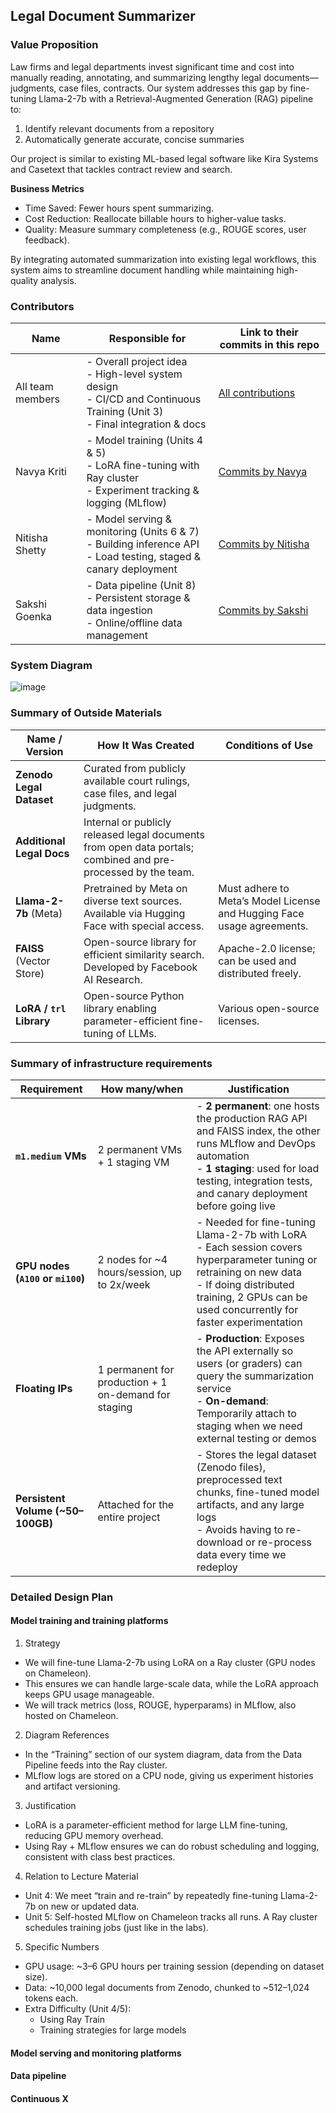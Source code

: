 ## Legal Document Summarizer

<!-- 
Discuss: Value proposition: Your will propose a machine learning system that can be 
used in an existing business or service. (You should not propose a system in which 
a new business or service would be developed around the machine learning system.) 
Describe the value proposition for the machine learning system. What’s the (non-ML) 
status quo used in the business or service? What business metric are you going to be 
judged on? (Note that the “service” does not have to be for general users; you can 
propose a system for a science problem, for example.)
-->

### Value Proposition

Law firms and legal departments invest significant time and cost into manually reading, annotating, and summarizing lengthy legal documents—judgments, case files, contracts. Our system addresses this gap by fine-tuning Llama-2-7b with a Retrieval-Augmented Generation (RAG) pipeline to:

1. Identify relevant documents from a repository
2. Automatically generate accurate, concise summaries

Our project is similar to existing ML-based legal software like Kira Systems and Casetext that tackles contract review and search.

**Business Metrics**
* Time Saved: Fewer hours spent summarizing.
* Cost Reduction: Reallocate billable hours to higher-value tasks.
* Quality: Measure summary completeness (e.g., ROUGE scores, user feedback).
  
By integrating automated summarization into existing legal workflows, this system aims to streamline document handling while maintaining high-quality analysis.


### Contributors

<!-- Table of contributors and their roles. 
First row: define responsibilities that are shared by the team. 
Then, each row after that is: name of contributor, their role, and in the third column, 
you will link to their contributions in this repo (or multiple repos if you split your code). -->

| Name              | Responsible for                                                                                                              | Link to their commits in this repo                                                        |
|-------------------|------------------------------------------------------------------------------------------------------------------------------|--------------------------------------------------------------------------------------------|
| All team members  | - Overall project idea<br>- High-level system design<br>- CI/CD and Continuous Training (Unit 3) <br>- Final integration & docs | [All contributions](https://github.com/shettynitis/LLM_LegalDocSummarization/edit/main/README.md)                         |
| Navya Kriti     | - Model training (Units 4 & 5)<br>- LoRA fine-tuning with Ray cluster<br>- Experiment tracking & logging (MLflow)            | [Commits by Navya](https://github.com/shettynitis/LLM_LegalDocSummarization/edit/main/README.md)   |
| Nitisha Shetty    | - Model serving & monitoring (Units 6 & 7)<br>- Building inference API<br>- Load testing, staged & canary deployment         | [Commits by Nitisha](https://github.com/shettynitis/LLM_LegalDocSummarization/edit/main/README.md) |
| Sakshi Goenka       | - Data pipeline (Unit 8)<br>- Persistent storage & data ingestion<br>- Online/offline data management                        | [Commits by Sakshi](https://github.com/shettynitis/LLM_LegalDocSummarization/edit/main/README.md)     |


### System Diagram

<!-- Overall digram of system. Doesn't need polish, does need to show all the pieces. 
Must include: all the hardware, all the containers/software platforms, all the models, 
all the data. -->
![image](https://github.com/user-attachments/assets/0f673b10-9849-4c06-9273-4a2115a3389d)

### Summary of Outside Materials

<!-- In a table, a row for each dataset, foundation model. 
Name of data/model, conditions under which it was created (ideally with links/references), 
conditions under which it may be used. -->

| Name / Version                | How It Was Created                                                                                                  | Conditions of Use                                                               |
|-------------------------------|----------------------------------------------------------------------------------------------------------------------|----------------------------------------------------------------------------------|
| **Zenodo Legal Dataset**      | Curated from publicly available court rulings, case files, and legal judgments. | |
| **Additional Legal Docs**     | Internal or publicly released legal documents from open data portals; combined and pre-processed by the team.       |  |
| **Llama-2-7b** (Meta)        | Pretrained by Meta on diverse text sources. Available via Hugging Face with special access.                          | Must adhere to Meta’s Model License and Hugging Face usage agreements.           |
| **FAISS** (Vector Store)      | Open-source library for efficient similarity search. Developed by Facebook AI Research.                             | Apache-2.0 license; can be used and distributed freely.                          |
| **LoRA / `trl` Library**      | Open-source Python library enabling parameter-efficient fine-tuning of LLMs.                                        | Various open-source licenses.     |



### Summary of infrastructure requirements

<!-- Itemize all your anticipated requirements: What (`m1.medium` VM, `gpu_mi100`), 
how much/when, justification. Include compute, floating IPs, persistent storage. 
The table below shows an example, it is not a recommendation. -->
| Requirement               | How many/when                                 | Justification                                                                                                                        |
|---------------------------|-----------------------------------------------|-------------------------------------------------------------------------------------------------------------------------------------|
| **`m1.medium` VMs**       | 2 permanent VMs + 1 staging VM               | - **2 permanent**: one hosts the production RAG API and FAISS index, the other runs MLflow and DevOps automation<br>- **1 staging**: used for load testing, integration tests, and canary deployment before going live                                                                                                                     |
| **GPU nodes (`A100` or `mi100`)** | 2 nodes for ~4 hours/session, up to 2x/week | - Needed for fine-tuning Llama-2-7b with LoRA<br>- Each session covers hyperparameter tuning or retraining on new data<br>- If doing distributed training, 2 GPUs can be used concurrently for faster experimentation                                                                                                                 |
| **Floating IPs**          | 1 permanent for production + 1 on-demand for staging | - **Production**: Exposes the API externally so users (or graders) can query the summarization service<br>- **On-demand**: Temporarily attach to staging when we need external testing or demos                                                                                                                                    |
| **Persistent Volume (~50–100GB)** | Attached for the entire project       | - Stores the legal dataset (Zenodo files), preprocessed text chunks, fine-tuned model artifacts, and any large logs<br>- Avoids having to re-download or re-process data every time we redeploy                                                                                            |


### Detailed Design Plan

<!-- In each section, you should describe (1) your strategy, (2) the relevant parts of the 
diagram, (3) justification for your strategy, (4) relate back to lecture material, 
(5) include specific numbers. -->

#### Model training and training platforms

<!-- Make sure to clarify how you will satisfy the Unit 4 and Unit 5 requirements, 
and which optional "difficulty" points you are attempting. -->

1. Strategy
* We will fine-tune Llama-2-7b using LoRA on a Ray cluster (GPU nodes on Chameleon).
* This ensures we can handle large-scale data, while the LoRA approach keeps GPU usage manageable.
* We will track metrics (loss, ROUGE, hyperparams) in MLflow, also hosted on Chameleon.
2. Diagram References
* In the “Training” section of our system diagram, data from the Data Pipeline feeds into the Ray cluster.
* MLflow logs are stored on a CPU node, giving us experiment histories and artifact versioning.
3. Justification
* LoRA is a parameter-efficient method for large LLM fine-tuning, reducing GPU memory overhead.
* Using Ray + MLflow ensures we can do robust scheduling and logging, consistent with class best practices.
4. Relation to Lecture Material
* Unit 4: We meet “train and re-train” by repeatedly fine-tuning Llama-2-7b on new or updated data.
* Unit 5: Self-hosted MLflow on Chameleon tracks all runs. A Ray cluster schedules training jobs (just like in the labs).
5. Specific Numbers
* GPU usage: ~3–6 GPU hours per training session (depending on dataset size).
* Data: ~10,000 legal documents from Zenodo, chunked to ~512–1,024 tokens each.
* Extra Difficulty (Unit 4/5):
  - Using Ray Train
  - Training strategies for large models


#### Model serving and monitoring platforms

<!-- Make sure to clarify how you will satisfy the Unit 6 and Unit 7 requirements, 
and which optional "difficulty" points you are attempting. -->

#### Data pipeline

<!-- Make sure to clarify how you will satisfy the Unit 8 requirements,  and which 
optional "difficulty" points you are attempting. -->

#### Continuous X

<!-- Make sure to clarify how you will satisfy the Unit 3 requirements,  and which 
optional "difficulty" points you are attempting. -->
